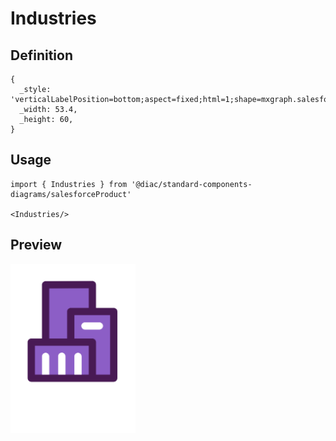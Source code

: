 # Industries

## Definition

```
{
  _style: 'verticalLabelPosition=bottom;aspect=fixed;html=1;shape=mxgraph.salesforce.industries;',
  _width: 53.4,
  _height: 60,
}
```

## Usage

```
import { Industries } from '@diac/standard-components-diagrams/salesforceProduct'

<Industries/>
```

## Preview

<img src="./industries.png" width="200"/>
